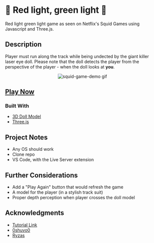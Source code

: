 # 🚦 Red light, green light 🏃
Red light green light game as seen on Netflix's Squid Games using Javascript and Three.js.

## Description

Player must run along the track while being undected by the giant killer laser eye doll. Please note that the doll detects the player from the perspective of the player - when the doll looks at **you**.

<p align="center">
  <img src="https://github.com/starchy-tato/squid-game/blob/main/squidgame-demo.gif" alt="squid-game-demo gif" />
</p>

## [Play Now](https://pannous.github.io/squid-game/)

### Built With

* [3D Doll Model](https://sketchfab.com/3d-models/squid-game-giant-doll-7afd49dd07714651a6afa1fc4aac8576)
* [Three.js](https://threejs.org/docs/)

## Project Notes

* Any OS should work
* Clone repo
* VS Code, with the Live Server extension 

## Further Considerations

* Add a "Play Again" button that would refresh the game
* A model for the player (in a stylish track suit)
* Proper depth perception when player crosses the doll model

## Acknowledgments

* [Tutorial Link](https://www.youtube.com/watch?v=4HSxX-EKJjw)
* [0shuvo0](https://github.com/0shuvo0/squidgame)
* [Ryzas](https://sketchfab.com/3d-models/squid-game-giant-doll-7afd49dd07714651a6afa1fc4aac8576)
